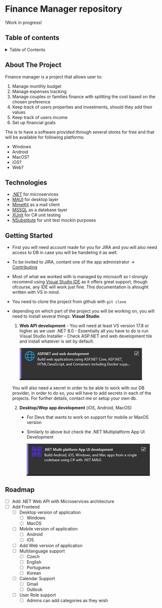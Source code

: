 # Finance Manager repository

!Work in progress!

## Table of contents

<details>
  <summary>Table of Contents</summary>
  <ol>
    <li><a href="#about-the-project">About the project</a></li>
    <li><a href="#technologies">Technologies</a></li>
    <li><a href="#getting-started">Getting Started</a></li>
    <li><a href="#roadmap">Roadmap</a></li>
    <li><a href="#contact">Contact</a></li>
  </ol>
</details>

## About The Project

Finance manager is a project that allows user to:

1.  Manage monthly budget
2.  Manage expenses tracking
3.  Manage couples or families finance with splitting the cost based on the chosen preference
4.  Keep track of users properties and investments, should they add their values
5.  Keep track of users income
6.  Set up financial goals

The is to have a software provided through several stores for free and that will be available for following platforms:

- Windows
- Android
- MacOS?
- iOS?
- Web?

## Technologies

- [.NET](https://dotnet.microsoft.com/en-us/) for microservices
- [MAUI](https://dotnet.microsoft.com/en-us/apps/maui) for desktop layer
- [MimeKit](https://mimekit.net/) as a mail client
- [MSSQL](https://www.mssql.cz/) as a database layer
- [XUnit](https://xunit.net/) for C# unit testing
- [NSubstitute](https://nsubstitute.github.io/) for unit test mockin purposes

## Getting Started

- First you will need account made for you for JIRA and you will also need access to DB in case you will be handeling it as well.
- To be invited to JIRA, contant one of the app administrator -> <a href="#contributing">Contributing</a>
- Most of what we worked with is managed by microsoft so I strongly recomend using [Visual Studio IDE](https://visualstudio.microsoft.com/) as it offers great support, though ofcourse, any IDE will work just fine. This documentation is altought written with VS in mind.
- You need to clone the project from github with `git clone`
- depending on which part of the project you will be working on, you will need to install several things:
  <strong>Visual Studio</strong>

  1.  <strong>Web API development</strong> - You will need at least VS version 17.8 or higher as we user .NET 8.0 - Essentially all you have to do is run Visual Studio Installer - Check ASP.NET and web development tile and install whatever is set by default.

      ![web api tab](assets/images/web-api-development.png)

  You will also need a secret in order to be able to work with our DB provider, in order to do so, you will have to add secrets in each of the projects. For further details, contact me or setup your own db.

  2.  <strong>Desktop/Wep app development</strong> (iOS, Android, MacOS)

      - For Devs that wants to work on support for mobile or MaxOS version
      - Similarly to above but check the .NET Multiplatform App UI Development

        ![multiplatform app tab](assets/images/multiplatform-tab.png)

## Roadmap
- [ ] Add .NET Web API with Microservices architecture
- [ ] Add Frontend
  - [ ] Desktop version of application
    - [ ] Windows
    - [ ] MacOS
  - [ ] Mobile version of application
    - [ ] Android
    - [ ] iOS
  - [ ] Add Web version of application
  - [ ] Multilanguage support
    - [ ] Czech
    - [ ] English
    - [ ] Portuguese
    - [ ] Korean
  - [ ] Calendar Support
    - [ ] Gmail
    - [ ] Outlook
  - [ ] User Role support
    - [ ] Admins can add categories as they wish

